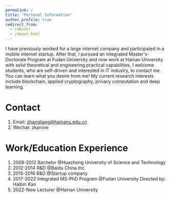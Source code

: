 ```yaml
---
permalink: /
title: "Personal Information"
author_profile: true
redirect_from: 
  - /about/
  - /about.html
---
```


I have previously worked for a large internet company and participated in a mobile internet startup. After that, I pursued an integrated Master's-Doctorate Program at Fudan University and now work at Hainan University with solid theoretical and engineering practical capabilities. I welcome students, who are self-driven and interested in IT industry, to contact me. You can learn what you desire from me! My current research interests include blockchain, applied cryptography, privacy computation and deep learning.

Contact
======
1. Email: zhangliang@hainanu.edu.cn
1. Wechat: zkprove


Work/Education Experience
======
1. 2008-2012 Bachelor @Huazhong University of Science and Technology
1. 2012-2014 R&D @Baidu China Inc.
1. 2015-2016 R&D @Startup company
1. 2017-2022 Integrated MS-PhD Program @Fudan University Directed by: Haibin Kan
1. 2022-Now Lecturer @Hainan University

